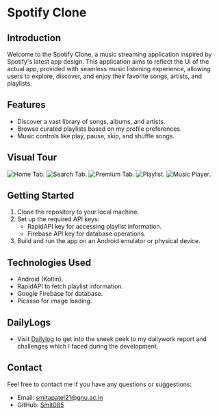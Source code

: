 # Spotify Clone

## Introduction

Welcome to the Spotify Clone, a music streaming application inspired by Spotify's latest app design. This application aims to reflect the UI of the actual app, provided with seamless music listening experience, allowing users to explore, discover, and enjoy their favorite songs, artists, and playlists.

## Features

- Discover a vast library of songs, albums, and artists.
- Browse curated playlists based on my profile preferences.
- Music controls like play, pause, skip, and shuffle songs.

## Visual Tour

![Home Tab](https://github.com/Smit085/SpotifyClone/assets/139530390/4b3e22de-8046-497d-83fc-0189ca8bc5a7).
![Search Tab](https://github.com/Smit085/SpotifyClone/assets/139530390/c7b0f822-c00b-4848-80cd-2f8fa718582e).
![Premium Tab](https://github.com/Smit085/SpotifyClone/assets/139530390/19f2fcfa-892e-4987-a6aa-fec239043027).
![Playlist](https://github.com/Smit085/SpotifyClone/assets/139530390/3d5e8a8f-a879-4b0f-b2af-08d3b4a2f744).
![Music Player](https://github.com/Smit085/SpotifyClone/assets/139530390/ea14749a-fef9-4a75-8027-aad095799676).

## Getting Started

1. Clone the repository to your local machine.
2. Set up the required API keys:
   - RapidAPI key for accessing playlist information.
   - Firebase API key for database operations.
3. Build and run the app on an Android emulator or physical device.

## Technologies Used

- Android (Kotlin).
- RapidAPI to fetch playlist information.
- Google Firebase for database.
- Picasso for image loading.

## DailyLogs

- Visit [Dailylog](https://github.com/Smit085/SpotifyClone/blob/master/DailyLogs.md) to get into the sneek peek to my dailywork report and challenges which I faced during the development.

## Contact

Feel free to contact me if you have any questions or suggestions:
- Email: smitapatel21@gnu.ac.in
- GitHub: [Smit085](https://github.com/Smit085)
